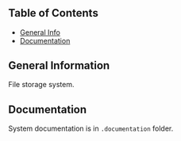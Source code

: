 # 
## Table of Contents
* [General Info](#general-information)
* [Documentation](#Documentation)

## General Information
File storage system.

## Documentation
System documentation is in `.documentation` folder.